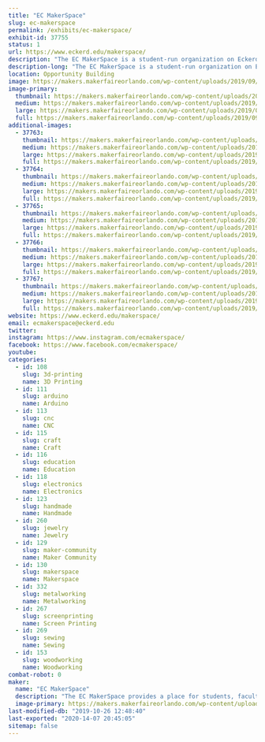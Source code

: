 ```yaml
---
title: "EC MakerSpace"
slug: ec-makerspace
permalink: /exhibits/ec-makerspace/
exhibit-id: 37755
status: 1
url: https://www.eckerd.edu/makerspace/
description: "The EC MakerSpace is a student-run organization on Eckerd College's campus. Students will be exhibiting some of their favorite things that have been made at the EC MakerSpace along with giving out stickers and making buttons!"
description-long: "The EC MakerSpace is a student-run organization on Eckerd College's campus. The student leaders of the EC MakerSpace will be exhibiting their favorite things that have been made by ECMS members-- from research projects to knick knacks and everything in-between. This will include projects in woodworking, blacksmithing, 3D-printing, sewing, jewelry making, and more!"
location: Opportunity Building
image: https://makers.makerfaireorlando.com/wp-content/uploads/2019/09/ecms-logo-2.jpg
image-primary:
  thumbnail: https://makers.makerfaireorlando.com/wp-content/uploads/2019/09/ecms-logo-2-150x150.jpg
  medium: https://makers.makerfaireorlando.com/wp-content/uploads/2019/09/ecms-logo-2-300x300.jpg
  large: https://makers.makerfaireorlando.com/wp-content/uploads/2019/09/ecms-logo-2.jpg
  full: https://makers.makerfaireorlando.com/wp-content/uploads/2019/09/ecms-logo-2.jpg
additional-images:
  - 37763:
    thumbnail: https://makers.makerfaireorlando.com/wp-content/uploads/2019/09/58373874_318195425538714_2157348590878457856_n-Copy-150x150.jpg
    medium: https://makers.makerfaireorlando.com/wp-content/uploads/2019/09/58373874_318195425538714_2157348590878457856_n-Copy-240x300.jpg
    large: https://makers.makerfaireorlando.com/wp-content/uploads/2019/09/58373874_318195425538714_2157348590878457856_n-Copy.jpg
    full: https://makers.makerfaireorlando.com/wp-content/uploads/2019/09/58373874_318195425538714_2157348590878457856_n-Copy.jpg
  - 37764:
    thumbnail: https://makers.makerfaireorlando.com/wp-content/uploads/2019/09/20181028_144007-150x150.jpg
    medium: https://makers.makerfaireorlando.com/wp-content/uploads/2019/09/20181028_144007-300x169.jpg
    large: https://makers.makerfaireorlando.com/wp-content/uploads/2019/09/20181028_144007-1024x576.jpg
    full: https://makers.makerfaireorlando.com/wp-content/uploads/2019/09/20181028_144007.jpg
  - 37765:
    thumbnail: https://makers.makerfaireorlando.com/wp-content/uploads/2019/09/58419630_786989195017883_2931257459454509056_n-Copy-1-150x150.jpg
    medium: https://makers.makerfaireorlando.com/wp-content/uploads/2019/09/58419630_786989195017883_2931257459454509056_n-Copy-1-300x225.jpg
    large: https://makers.makerfaireorlando.com/wp-content/uploads/2019/09/58419630_786989195017883_2931257459454509056_n-Copy-1.jpg
    full: https://makers.makerfaireorlando.com/wp-content/uploads/2019/09/58419630_786989195017883_2931257459454509056_n-Copy-1.jpg
  - 37766:
    thumbnail: https://makers.makerfaireorlando.com/wp-content/uploads/2019/09/DSC_0313-Copy-150x150.jpg
    medium: https://makers.makerfaireorlando.com/wp-content/uploads/2019/09/DSC_0313-Copy-300x199.jpg
    large: https://makers.makerfaireorlando.com/wp-content/uploads/2019/09/DSC_0313-Copy-1024x681.jpg
    full: https://makers.makerfaireorlando.com/wp-content/uploads/2019/09/DSC_0313-Copy.jpg
  - 37767:
    thumbnail: https://makers.makerfaireorlando.com/wp-content/uploads/2019/09/IMG_20181203_115937_844-150x150.jpg
    medium: https://makers.makerfaireorlando.com/wp-content/uploads/2019/09/IMG_20181203_115937_844-300x189.jpg
    large: https://makers.makerfaireorlando.com/wp-content/uploads/2019/09/IMG_20181203_115937_844-1024x646.jpg
    full: https://makers.makerfaireorlando.com/wp-content/uploads/2019/09/IMG_20181203_115937_844.jpg
website: https://www.eckerd.edu/makerspace/
email: ecmakerspace@eckerd.edu
twitter: 
instagram: https://www.instagram.com/ecmakerspace/
facebook: https://www.facebook.com/ecmakerspace/
youtube: 
categories:
  - id: 108
    slug: 3d-printing
    name: 3D Printing
  - id: 111
    slug: arduino
    name: Arduino
  - id: 113
    slug: cnc
    name: CNC
  - id: 115
    slug: craft
    name: Craft
  - id: 116
    slug: education
    name: Education
  - id: 118
    slug: electronics
    name: Electronics
  - id: 123
    slug: handmade
    name: Handmade
  - id: 260
    slug: jewelry
    name: Jewelry
  - id: 129
    slug: maker-community
    name: Maker Community
  - id: 130
    slug: makerspace
    name: Makerspace
  - id: 332
    slug: metalworking
    name: Metalworking
  - id: 267
    slug: screenprinting
    name: Screen Printing
  - id: 269
    slug: sewing
    name: Sewing
  - id: 153
    slug: woodworking
    name: Woodworking
combat-robot: 0
maker:
  name: "EC MakerSpace"
  description: "The EC MakerSpace provides a place for students, faculty, and other members of the Eckerd College community to embrace their creativity and develop new skills in an environment conducive to independent thought and innovation. We have students experienced in woodworking, blacksmithing, 3D-printing, coding, and much more! Through office hours, workshops, and other events, the EC MakerSpace gives students a place to explore their interests while gaining hands-on experience in a wide variety of fields."
  image-primary: https://makers.makerfaireorlando.com/wp-content/uploads/2019/09/ecms-logo-1.jpg
last-modified-db: "2019-10-26 12:48:40"
last-exported: "2020-14-07 20:45:05"
sitemap: false
---
```


